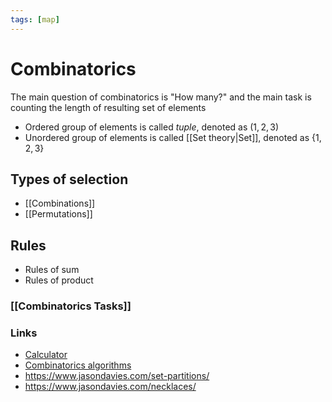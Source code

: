```yaml
---
tags: [map]
---
```


# Combinatorics

The main question of combinatorics is "How many?" and the main task is counting the length of resulting set of elements

- Ordered group of elements is called *tuple*, denoted as  $(1, 2, 3)$
- Unordered group of elements is called [[Set theory|Set]], denoted as  $\{1, 2, 3\}$

<!-- $n$ is a total number of objects in a set $S$. $k$ is a number of objects taken -->

## Types of selection

- [[Combinations]]
- [[Permutations]]

## Rules

- Rules of sum
- Rules of product

### [[Combinatorics Tasks]]


### Links

- [Calculator](https://www.mathsisfun.com/combinatorics/combinations-permutations-calculator.html)
- [Combinatorics algorithms](http://intuit.valrkl.ru/course-147/index.html#ID.1.lecture)
- https://www.jasondavies.com/set-partitions/
- https://www.jasondavies.com/necklaces/

